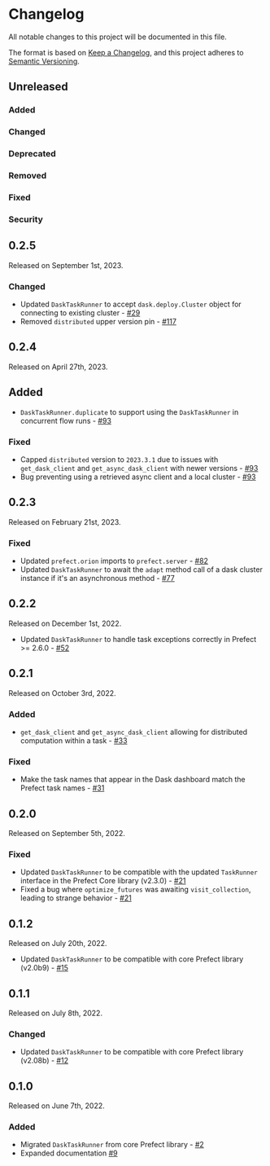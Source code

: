 # Changelog

All notable changes to this project will be documented in this file.

The format is based on [Keep a Changelog](https://keepachangelog.com/en/1.0.0/),
and this project adheres to [Semantic Versioning](https://semver.org/spec/v2.0.0.html).

## Unreleased

### Added

### Changed

### Deprecated

### Removed

### Fixed

### Security

## 0.2.5

Released on September 1st, 2023.

### Changed

- Updated `DaskTaskRunner` to accept `dask.deploy.Cluster` object for connecting to existing cluster - [#29](https://github.com/PrefectHQ/prefect-dask/pull/29)
- Removed `distributed` upper version pin - [#117](https://github.com/PrefectHQ/prefect-dask/pull/117)

## 0.2.4

Released on April 27th, 2023.

## Added

- `DaskTaskRunner.duplicate` to support using the `DaskTaskRunner` in concurrent flow runs - [#93](https://github.com/PrefectHQ/prefect-dask/pull/93)

### Fixed

- Capped `distributed` version to `2023.3.1` due to issues with `get_dask_client` and `get_async_dask_client` with newer versions - [#93](https://github.com/PrefectHQ/prefect-dask/pull/93)
- Bug preventing using a retrieved async client and a local cluster - [#93](https://github.com/PrefectHQ/prefect-dask/pull/93)

## 0.2.3

Released on February 21st, 2023.

### Fixed

- Updated `prefect.orion` imports to `prefect.server` - [#82](https://github.com/PrefectHQ/prefect-dask/pull/82)
- Updated `DaskTaskRunner` to await the `adapt` method call of a dask cluster instance if it's an asynchronous method - [#77](https://github.com/PrefectHQ/prefect-dask/pull/77)

## 0.2.2

Released on December 1st, 2022.

- Updated `DaskTaskRunner` to handle task exceptions correctly in Prefect >= 2.6.0 - [#52](https://github.com/PrefectHQ/prefect-dask/pull/52)

## 0.2.1

Released on October 3rd, 2022.

### Added

- `get_dask_client` and `get_async_dask_client` allowing for distributed computation within a task - [#33](https://github.com/PrefectHQ/prefect-dask/pull/33)

### Fixed

- Make the task names that appear in the Dask dashboard match the Prefect task names - [#31](https://github.com/PrefectHQ/prefect-dask/pull/31)

## 0.2.0

Released on September 5th, 2022.

### Fixed

- Updated `DaskTaskRunner` to be compatible with the updated `TaskRunner` interface in the Prefect Core library (v2.3.0) - [#21](https://github.com/PrefectHQ/prefect-dask/pull/21)
- Fixed a bug where `optimize_futures` was awaiting `visit_collection`, leading to strange behavior - [#21](https://github.com/PrefectHQ/prefect-dask/pull/21)

## 0.1.2

Released on July 20th, 2022.

- Updated `DaskTaskRunner` to be compatible with core Prefect library (v2.0b9) - [#15](https://github.com/PrefectHQ/prefect-dask/pull/15)

## 0.1.1

Released on July 8th, 2022.

### Changed

- Updated `DaskTaskRunner` to be compatible with core Prefect library (v2.08b) - [#12](https://github.com/PrefectHQ/prefect-dask/pull/12)

## 0.1.0

Released on June 7th, 2022.

### Added

- Migrated `DaskTaskRunner` from core Prefect library - [#2](https://github.com/PrefectHQ/prefect-dask/pull/2)
- Expanded documentation [#9](https://github.com/PrefectHQ/prefect-dask/pull/9)
